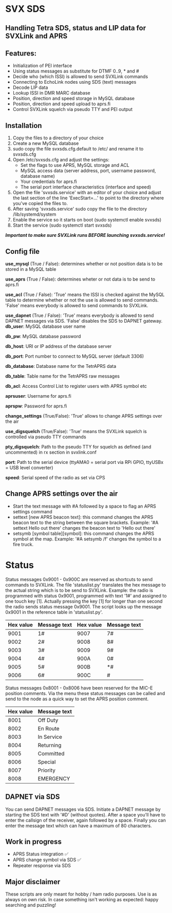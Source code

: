 # SVX SDS
## Handling Tetra SDS, status and LIP data for SVXLink and APRS

## Features:
* Initialization of PEI interface
* Using status messages as substitute for DTMF 0..9, * and #
* Decide who (which ISSI) is allowed to send SVXLink commands
* Connecting to EchoLink nodes using SDS (text) messages
* Decode LIP data
* Lookup ISSI in DMR MARC database
* Position, direction and speed storage in MySQL database
* Position, direction and speed upload to aprs.fi
* Control SVXLink squelch via pseudo TTY and PEI output

## Installation
1. Copy the files to a directory of your choice
1. Create a new MySQL database
1. sudo copy the file svxsds.cfg.default to /etc/ and rename it to svxsds.cfg
1. Open /etc/svxsds.cfg and adjust the settings:
	* Set the flags to use APRS, MySQL storage and ACL
	* MySQL access data (server address, port, username password, database name)
	* Your credentials for aprs.fi
	* The serial port interface characteristics (interface and speed)
1. Open the file 'svxsds.service' with an editor of your choice and adjust the last section of the line 'ExecStart=...' to point to the directory where you've copied the files to.
1. After saving 'svxsds.service' sudo copy the file to the directory /lib/systemd/system
1. Enable the service so it starts on boot (sudo systemctl enable svxsds)
1. Start the service (sudo systemctl start svxsds)

__*Important to make sure SVXLink runs BEFORE launching svxsds.service!*__

## Config file
__use_mysql__ (True / False): determines whether or not position data is to be stored in a MySQL table

__use_aprs__ (True / False): determines wheter or not data is to be send to aprs.fi

__use_acl__ (True / False): 'True' means the ISSI is checked against the MySQL table to determine whether or not the use is allowed to send commands. 'False' means everybody is allowed to send commands to SVXLink.

__use_dapnet__ (True / False): 'True' means everybody is allowed to send DAPNET messages via SDS. 'False' disables the SDS to DAPNET gateway.
__db_user__: MySQL database user name

__db_pw__: MySQL database password

__db_host__: URI or IP address of the database server

__db_port__: Port number to connect to MySQL server (default 3306)

__db_database__: Database name for the TetrAPRS data

__db_table__: Table name for the TetrAPRS raw messages

__db_acl__: Access Control List to register users with APRS symbol etc

__aprsuser__: Username for aprs.fi

__aprspw__: Password for aprs.fi

__change_settings__ (True/False): 'True' allows to change APRS settings over the air

__use_digsquelch__ (True/False): 'True' means the SVXLink squelch is controlled via pseudo TTY commands

__pty_digsquelch__: Path to the pseudo TTY for squelch as defined (and uncommented) in rx section in svxlink.conf

__port__: Path to the serial device (ttyAMA0 = serial port via RPi GPIO, ttyUSBx = USB level converter)

__speed__: Serial speed of the radio as set via CPS

## Change APRS settings over the air
* Start the text message with #A followed by a space to flag an APRS settings command
* settext [new APRS beacon text]: this command changes the APRS beacon text to the string between the square brackets. Example: '#A settext Hello out there' changes the beacon text to 'Hello out there'
* setsymb [symbol table][symbol]: this command changes the APRS symbol at the map. Example: '#A setsymb /f' changes the symbol to a fire truck.

# Status
Status messages 0x9001 - 0x900C are reserved as shortcuts to send commands to SVXLink. The file 'statuslist.py' translates the hex message to the actual string which is to be send to SVXLink. Example: the radio is programmed with status 0x9001, programmed with text '1#' and assigned to one touch key [1]. Actually pressing the key [1] for longer than one second the radio sends status message 0x9001. The script looks up the message 0x9001 in the reference table in 'statuslist.py'.

Hex value | Message text | Hex value | Message text
--------- | ------------ | --------- | ------------
9001 | 1# | 9007 | 7#
9002 | 2# | 9008 | 8#
9003 | 3# | 9009 | 9#
9004 | 4# | 900A | 0#
9005 | 5# | 900B | *#
9006 | 6# | 900C | #

Status messages 0x8001 - 0x8006 have been reserved for the MIC-E position comments. Via the menu these status messages can be called and send to the node as a quick way to set the APRS position comment. 

Hex value | Message text
--------- | ------------
8001 | Off Duty
8002 | En Route
8003 | In Service
8004 | Returning
8005 | Committed
8006 | Special
8007 | Priority
8008 | EMERGENCY

## DAPNET via SDS
You can send DAPNET messages via SDS. Initiate a DAPNET message by starting the SDS text with '#D' (without quotes). After a space you'll have to enter the callsign of the receiver, again followed by a space. Finally you can enter the message text which can have a maximum of 80 characters.

## Work in progress
* APRS Status integration :white_check_mark:
* APRS change symbol via SDS :white_check_mark:
* Repeater response via SDS

## Major disclaimer
These scripts are only meant for hobby / ham radio purposes. Use is as always on own risk. In case something isn't working as expected: happy searching and puzzling!

